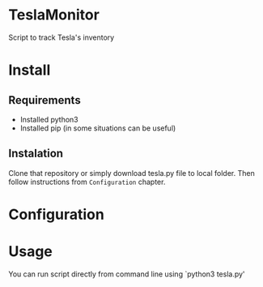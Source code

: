# TeslaMonitor
Script to track Tesla's inventory

# Install

## Requirements
- Installed python3
- Installed pip (in some situations can be useful)

## Instalation
Clone that repository or simply download tesla.py file to local folder. Then follow instructions from `Configuration` chapter.

# Configuration

# Usage

You can run script directly from command line using
`python3 tesla.py'